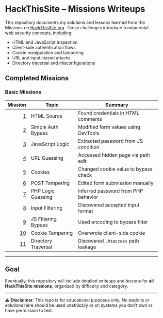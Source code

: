 
# HackThisSite – Missions Writeups

This repository documents my solutions and lessons learned from the Missions on [HackThisSite.org](https://www.hackthissite.org/). These challenges introduce fundamental web security concepts, including:

- HTML and JavaScript inspection  
- Client-side authentication flaws  
- Cookie manipulation and tampering  
- URL and input-based attacks  
- Directory traversal and misconfigurations

## Completed Missions


### Basic Missions


| Mission | Topic                | Summary                              |
|--------:|----------------------|--------------------------------------|
| [1](basic-missions/mission_01.md)       | HTML Source          | Found credentials in HTML comments   |
| [2](basic-missions/mission_02.md)       | Simple Auth Bypass   | Modified form values using DevTools  |
| [3](basic-missions/mission_03.md)       | JavaScript Logic     | Extracted password from JS condition |
| [4](basic-missions/mission_04.md)       | URL Guessing         | Accessed hidden page via path edit   |
| [5](basic-missions/mission_05.md)       | Cookies              | Changed cookie value to bypass check |
| [6](basic-missions/mission_06.md)       | POST Tampering       | Edited form submission manually      |
| [7](basic-missions/mission_07.md)       | PHP Logic Guessing   | Inferred password from PHP behavior  |
| [8](basic-missions/mission_08.md)       | Input Filtering      | Discovered accepted input format     |
| [9](basic-missions/mission_09.md)       | JS Filtering Bypass  | Used encoding to bypass filter       |
| [10](basic-missions/mission_10.md)      | Cookie Tampering     | Overwrote client-side cookie         |
| [11](basic-missions/mission_11.md)      | Directory Traversal  | Discovered `.htaccess` path leakage  |

---

## Goal

Eventually, this repository will include detailed writeups and lessons for **all HackThisSite missions**, organized by difficulty and category.


---

⚠️ **Disclaimer**: This repo is for educational purposes only. No exploits or solutions here should be used unethically or on systems you don’t own or have permission to test.
